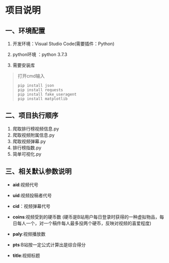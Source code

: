 # 项目说明
## 一、环境配置
1. 开发环境：Visual Studio Code(需要插件：Python)

2. python环境 ：python 3.7.3

3. 需要安装库

>打开cmd输入
>```
>pip install json
>pip install requests
>pip install fake_useragent
>pip install matplotlib
>```

## 二、项目执行顺序
1. 爬取排行榜视频信息.py
2. 爬取视频附属信息.py
3. 爬取视频弹幕.py
4. 排行榜指数.py
5. 简单可视化.py

## 三、相关默认参数说明
+ **aid**:视频代号

+ **uid**:视频投稿者代号

+ **cid**：视频弹幕代号

+ **coins**:视频受到的硬币数
(硬币是B站用户每日登录时获得的一种虚拟物品，每日每人一个，对一个稿件每人最多投两个硬币，反映对视频的喜爱程度)

+ **paly**:视频播放数

+ **pts**:B站按一定公式计算出是综合得分

+ **title**:视频标题

